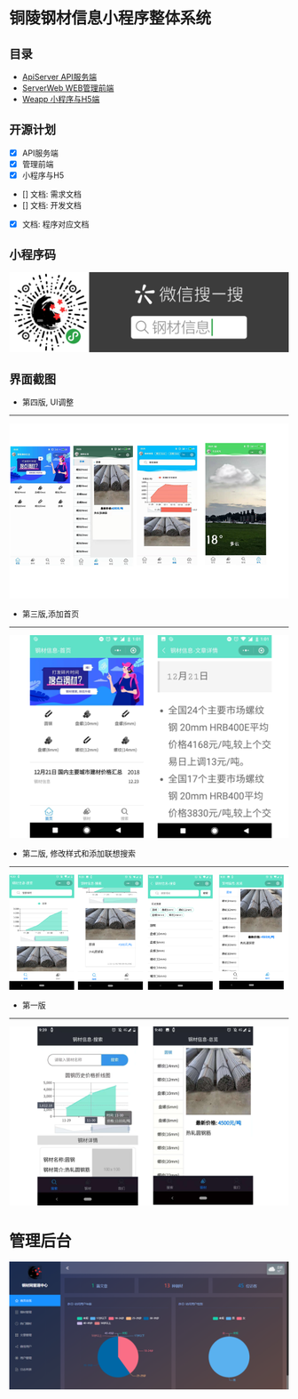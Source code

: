 # 铜陵钢材信息小程序整体系统

## 目录

 - [ApiServer         API服务端](https://github.com/klren0312/ironInfoWeapp/tree/master/ApiServer)
 - [ServerWeb         WEB管理前端](https://github.com/klren0312/ironInfoWeapp/tree/master/ServerWeb)
 - [Weapp             小程序与H5端](https://github.com/klren0312/ironInfoWeapp/tree/master/Weapp)

## 开源计划

* [x] API服务端  
* [x] 管理前端
* [x] 小程序与H5
* [] 文档: 需求文档 
* [] 文档: 开发文档 
* [x] 文档: 程序对应文档


## 小程序码
![](./Weapp/img/weapp.png)

## 界面截图

 - 第四版, UI调整
---
![](./Weapp/img/4.png)
 - 第三版,添加首页
---
![](./Weapp/img/3.png)
 - 第二版, 修改样式和添加联想搜索
---
![](./Weapp/img/2.png)
 - 第一版
---
![](./Weapp/img/1.png)

# 管理后台
![](./Weapp/img/backend.png)
